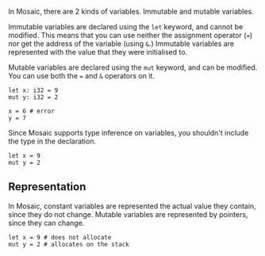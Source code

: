 In Mosaic, there are 2 kinds of variables. Immutable and mutable variables.

Immutable variables are declared using the `let` keyword, and cannot be modified. This means that you can use neither the assignment operator (`=`) nor get the address of the variable (using `&`.) Immutable variables are represented with the value that they were initialised to.

Mutable variables are declared using the `mut` keyword, and can be modified. You can use both the `=` and `&` operators on it.

```
let x: i32 = 9
mut y: i32 = 2

x = 6 # error
y = 7
```

Since Mosaic supports type inference on variables, you shouldn't include the type in the declaration.

```
let x = 9
mut y = 2
```

## Representation

In Mosaic, constant variables are represented the actual value they contain, since they do not change. Mutable variables are represented by pointers, since they can change.

```
let x = 9 # does not allocate
mut y = 2 # allocates on the stack
```